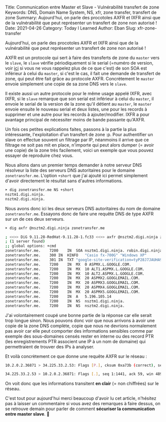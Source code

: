Title: Communication entre Master et Slave - Vulnérabilité transfert de zone
Keywords: DNS, Domain Name System, NS, xfr, zone transfer, transfert de zone
Summary: Aujourd'hui, on parle des procotoles AXFR et IXFR ainsi que de la vulnérabilité que peut représenter un transfert de zone non autorisé !
Date: 2021-04-26
Category: Today I Learned
Author: Eban
Slug: xfr-zone-transfer 

Aujourd'hui, on parle des procotoles AXFR et IXFR ainsi que de la vulnérabilité que peut représenter un transfert de zone non autorisé !

AXFR est un protocole qui sert à faire des transferts de zone du `master` vers le `slave`, le `slave` vérifie périodiquement si le serial (=numéro de version, voir [ici](https://ilearned.eu/les-bases-du-dns.html) si vous ne vous rappelez plus de ce que c'est) de son SOA est inférieur à celui du `master`, si c'est le cas, il fait une demande de transfert de zone, qui peut être fait grâce au protocole AXFR. Concrètement le `master` envoie simplement une copie de sa zone DNS vers le `slave`. 

Il existe aussi un autre protocole pour le même usage appelé IXFR, avec IXFR, si le `slave` remarque que son serial est inférieur à celui du `master`, il envoie le serial de la version de la zone qu'il détient au `master`, le `master` envoie ensuite le nouveau serial et deux listes, une pour les records à supprimer et une autre pour les records à ajouter/modifier. IXFR a pour avantage principal de nécessiter moins de bande passante qu'AXFR.

Un fois ces petites explications faites, passons à la partie la plus intéressante, l'exploitation d'un transfert de zone :p. Pour authentifier un slave on effectue souvent un filtrage par IP, néanmoins il arrive que ce filtrage ne soit pas mit en place, n'importe qui peut alors dumper (= avoir une copie) de la zone très facilement, voici un exemple que vous pouvez essayer de reproduire chez vous.

Nous allons dans un premier temps demander à notre serveur DNS résolveur la liste des serveurs DNS autoritaires pour le domaine `zonetransfer.me`. L'option `+short` que j'ai ajouté ici permet simplement d'avoir directement le résultat sans d'autres informations.

```bash
➤ dig zonetransfer.me NS +short
nsztm1.digi.ninja.
nsztm2.digi.ninja.
```

Nous avons donc ici les deux serveurs DNS autoritaires du nom de domaine `zonetransfer.me`. Essayons donc de faire une requête DNS de type AXFR sur un de ces deux serveurs.

```bash
➤ dig axfr @nsztm2.digi.ninja zonetransfer.me

; <<>> DiG 9.11.28-RedHat-9.11.28-1.fc33 <<>> axfr @nsztm2.digi.ninja zonetransfer.me
; (1 server found)
;; global options: +cmd
zonetransfer.me.	7200	IN	SOA	nsztm1.digi.ninja. robin.digi.ninja. 2019100801 172800 900 1209600 3600
zonetransfer.me.	300	IN	HINFO	"Casio fx-700G" "Windows XP"
zonetransfer.me.	301	IN	TXT	"google-site-verification=tyP28J7JAUHA9fw2sHXMgcCC0I6XBmmoVi04VlMewxA"
zonetransfer.me.	7200	IN	MX	0 ASPMX.L.GOOGLE.COM.
zonetransfer.me.	7200	IN	MX	10 ALT1.ASPMX.L.GOOGLE.COM.
zonetransfer.me.	7200	IN	MX	10 ALT2.ASPMX.L.GOOGLE.COM.
zonetransfer.me.	7200	IN	MX	20 ASPMX2.GOOGLEMAIL.COM.
zonetransfer.me.	7200	IN	MX	20 ASPMX3.GOOGLEMAIL.COM.
zonetransfer.me.	7200	IN	MX	20 ASPMX4.GOOGLEMAIL.COM.
zonetransfer.me.	7200	IN	MX	20 ASPMX5.GOOGLEMAIL.COM.
zonetransfer.me.	7200	IN	A	5.196.105.14
zonetransfer.me.	7200	IN	NS	nsztm1.digi.ninja.
zonetransfer.me.	7200	IN	NS	nsztm2.digi.ninja.
```

J'ai volontairement coupé une bonne partie de la réponse car elle serait trop longue sinon. Nous pouvons donc voir que nous arrivons à avoir une copie de la zone DNS complète, copie que nous ne devrions normalement pas avoir car elle peut comporter des informations sensibles comme par exemple des sous-domaines censés rester en interne ou des record PTR (les enregistrements PTR associent une IP à un nom de domaine) qui permettraient de trouver des IPs à analyser.

Et voilà concrètement ce que donne une requête AXFR sur le réseau :

```bash
10.2.0.2.36871 > 34.225.33.2.53: Flags [P.], cksum 0xa73b (correct), seq 1:59, ack 1, win 502, options [nop,nop,TS val 3406917213 ecr 943752624], length 58 38384 [1au] AXFR? zonetransfer.me. (56)

34.225.33.2.53 > 10.2.0.2.36871: Flags [.], seq 1:1441, ack 59, win 489, options [nop,nop,TS val 943753618 ecr 3406917375], length 1440 38384*- 51/0/1 zonetransfer.me. SOA nsztm1.digi.ninja. robin.digi.ninja. 2019100801 172800 900 1209600 3600, zonetransfer.me. HINFO, zonetransfer.me. TXT "google-site-verification=tyP28J7JAUHA9fw2sHXMgcCC0I6XBmmoVi04VlMewxA", zonetransfer.me. MX ASPMX.L.GOOGLE.COM. 0, zonetransfer.me. MX ALT1.ASPMX.L.GOOGLE.COM. 10, zonetransfer.me. MX ALT2.ASPMX.L.GOOGLE.COM. 10, zonetransfer.me. MX ASPMX2.GOOGLEMAIL.COM. 20, zonetransfer.me. MX ASPMX3.GOOGLEMAIL.COM. 20, zonetransfer.me. MX ASPMX4.GOOGLEMAIL.COM. 20, zonetransfer.me. MX ASPMX5.GOOGLEMAIL.COM. 20
```

On voit donc que les informations transitent **en clair** (= non chiffrées) sur le réseau.

C'est tout pour aujourd'hui merci beaucoup d'avoir lu cet article, n'hésitez pas à laisser un commentaire si vous avez des remarques à faire dessus, on se retrouve demain pour parler de comment **sécuriser la communication entre master slave**. 👋
